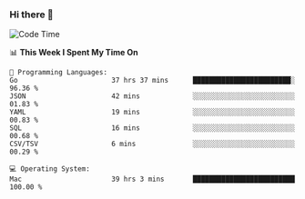 ### Hi there 👋

<!--
**CrazyCollin/crazycollin** is a ✨ _special_ ✨ repository because its `README.md` (this file) appears on your GitHub profile.

Here are some ideas to get you started:

- 🔭 I’m currently working on ...
- 🌱 I’m currently learning ...
- 👯 I’m looking to collaborate on ...
- 🤔 I’m looking for help with ...
- 💬 Ask me about ...
- 📫 How to reach me: ...
- 😄 Pronouns: ...
- ⚡ Fun fact: ...
-->

<!--START_SECTION:waka-->
![Code Time](http://img.shields.io/badge/Code%20Time-3%2C351%20hrs%201%20min-blue)

📊 **This Week I Spent My Time On** 

```text
💬 Programming Languages: 
Go                       37 hrs 37 mins      ████████████████████████░   96.36 % 
JSON                     42 mins             ░░░░░░░░░░░░░░░░░░░░░░░░░   01.83 % 
YAML                     19 mins             ░░░░░░░░░░░░░░░░░░░░░░░░░   00.83 % 
SQL                      16 mins             ░░░░░░░░░░░░░░░░░░░░░░░░░   00.68 % 
CSV/TSV                  6 mins              ░░░░░░░░░░░░░░░░░░░░░░░░░   00.29 % 

💻 Operating System: 
Mac                      39 hrs 3 mins       █████████████████████████   100.00 % 
```


<!--END_SECTION:waka-->
